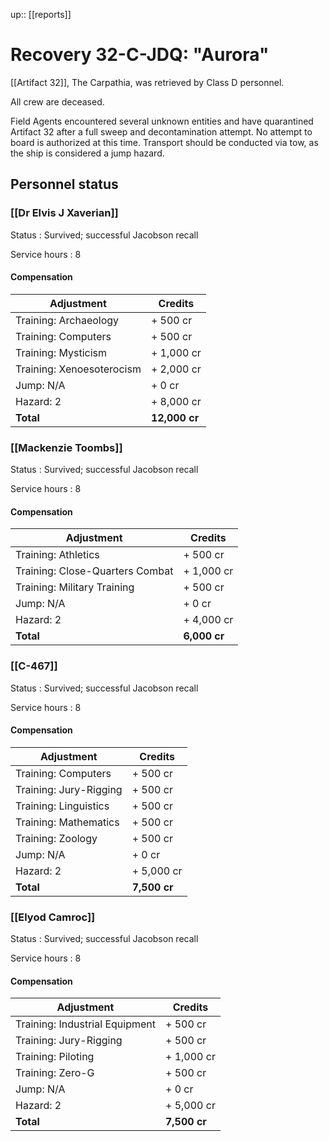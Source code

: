 ---
---
up:: [[reports]]

# Recovery 32-C-JDQ: "Aurora"

[[Artifact 32]], The Carpathia, was retrieved by Class D personnel. 

All crew are deceased.

Field Agents encountered several unknown entities and have quarantined Artifact 32 after a full sweep and decontamination attempt. No attempt to board is authorized at this time. Transport should be conducted via tow, as the ship is considered a jump hazard.

## Personnel status

### [[Dr Elvis J Xaverian]]

Status
: Survived; successful Jacobson recall

Service hours
: 8

#### Compensation

| Adjustment                        | Credits       |
| --------------------------------- | ------------- |
| Training: Archaeology | + 500 cr    |
| Training: Computers               | + 500 cr      |
| Training: Mysticism                 | + 1,000 cr    |
| Training: Xenoesoterocism                  | + 2,000 cr      |
| Jump: N/A                         | + 0 cr        |
| Hazard: 2                       | + 8,000 cr        |
| **Total**                         | **12,000 cr** |

### [[Mackenzie Toombs]]

Status
: Survived; successful Jacobson recall

Service hours
: 8

#### Compensation

| Adjustment                      | Credits      |
| ------------------------------- | ------------ |
| Training: Athletics             | + 500 cr     |
| Training: Close-Quarters Combat | + 1,000 cr   |
| Training: Military Training     | + 500 cr     |
| Jump: N/A                       | + 0 cr       |
| Hazard: 2                     | + 4,000 cr       |
| **Total**                       | **6,000 cr** |

### [[C-467]]

Status
: Survived; successful Jacobson recall

Service hours
: 8

#### Compensation

| Adjustment             | Credits      |
| ---------------------- | ------------ |
| Training: Computers    | + 500 cr     |
| Training: Jury-Rigging | + 500 cr     |
| Training: Linguistics  | + 500 cr     | 
| Training: Mathematics  | + 500 cr     |
| Training: Zoology      | + 500 cr     |
| Jump: N/A              | + 0 cr       |
| Hazard: 2            | + 5,000 cr       |
| **Total**              | **7,500 cr** |

### [[Elyod Camroc]]

Status
: Survived; successful Jacobson recall

Service hours
: 8

#### Compensation

| Adjustment                     | Credits    |
| ------------------------------ | ---------- |
| Training: Industrial Equipment | + 500 cr   |
| Training: Jury-Rigging         | + 500 cr   |
| Training: Piloting             | + 1,000 cr |
| Training: Zero-G               | + 500 cr   |
| Jump: N/A                      | + 0 cr     |
| Hazard: 2                      | + 5,000 cr     |
| **Total**                      | **7,500 cr** |




